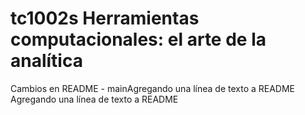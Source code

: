 # tc1002s Herramientas computacionales: el arte de la analítica

Cambios en README - mainAgregando una línea de texto a README 
Agregando una línea de texto a README 
